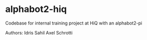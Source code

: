# alphabot2-hiq
Codebase for internal training project at HiQ with an alphabot2-pi

Authors:
Idris Sahil
Axel Schrotti
